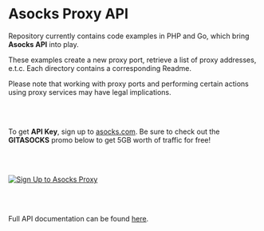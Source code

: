 # Asocks Proxy API

Repository currently contains code examples in PHP and Go, which bring **Asocks API** into play. 

These examples create a new proxy port, retrieve a list of proxy addresses, e.t.c. Each directory contains a corresponding Readme.

Please note that working with proxy ports and performing certain actions using proxy services may have legal implications.

<br/><br/>

To get **API Key**, sign up to [asocks.com](https://asocks.com/c/2SII). Be sure to check out the **GITASOCKS** promo below to get 5GB worth of traffic for free!

<br/><br/>

[![Sign Up to Asocks Proxy](https://imageup.ru/img80/4680191/asocks_gh.jpg)](https://asocks.com/c/2SII)

<br/><br/>

Full API documentation can be found [here](https://api.asocks.com/v2/swagger/docs#/).
